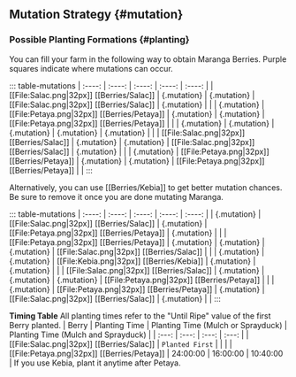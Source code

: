 ## Mutation Strategy {#mutation}

### Possible Planting Formations {#planting}

You can fill your farm in the following way to obtain Maranga Berries. Purple squares indicate where mutations can occur.

::: table-mutations
| :----: | :----: | :----: | :----: | :----: |
| [[File:Salac.png\|32px]] [[Berries/Salac]] | {.mutation} | {.mutation} | [[File:Salac.png\|32px]] [[Berries/Salac]] | {.mutation} | |
| {.mutation} | [[File:Petaya.png\|32px]] [[Berries/Petaya]] | {.mutation} | {.mutation} | [[File:Petaya.png\|32px]] [[Berries/Petaya]] | |
| {.mutation} | {.mutation} | {.mutation} | {.mutation} | {.mutation} | |
| [[File:Salac.png\|32px]] [[Berries/Salac]] | {.mutation} | {.mutation} | [[File:Salac.png\|32px]] [[Berries/Salac]] | {.mutation} | |
| {.mutation} | [[File:Petaya.png\|32px]] [[Berries/Petaya]] | {.mutation} | {.mutation} | [[File:Petaya.png\|32px]] [[Berries/Petaya]] | |
:::

Alternatively, you can use [[Berries/Kebia]] to get better mutation chances. Be sure to remove it once you are done mutating Maranga.

::: table-mutations
| :----: | :----: | :----: | :----: | :----: |
| {.mutation} | [[File:Salac.png\|32px]] [[Berries/Salac]] | {.mutation} | [[File:Petaya.png\|32px]] [[Berries/Petaya]] | {.mutation} | |
| [[File:Petaya.png\|32px]] [[Berries/Petaya]] | {.mutation} | {.mutation} | {.mutation} | [[File:Salac.png\|32px]] [[Berries/Salac]] | |
| {.mutation} | {.mutation} | [[File:Kebia.png\|32px]] [[Berries/Kebia]] | {.mutation} | {.mutation} | |
| [[File:Salac.png\|32px]] [[Berries/Salac]] | {.mutation} | {.mutation} | {.mutation} | [[File:Petaya.png\|32px]] [[Berries/Petaya]] | |
| {.mutation} | [[File:Petaya.png\|32px]] [[Berries/Petaya]] | {.mutation} | [[File:Salac.png\|32px]] [[Berries/Salac]] | {.mutation} | |
:::

**Timing Table**
All planting times refer to the "Until Ripe" value of the first Berry planted.
| Berry                                         | Planting Time | Planting Time (Mulch or Sprayduck)    | Planting Time (Mulch and Sprayduck)   |
| :---:                                         | :---:         | :---:                                 | :---:                                 |
| [[File:Salac.png\|32px]] [[Berries/Salac]]    | `Planted First` | | |
| [[File:Petaya.png\|32px]] [[Berries/Petaya]]  | 24:00:00      | 16:00:00                              | 10:40:00                              |
If you use Kebia, plant it anytime after Petaya.